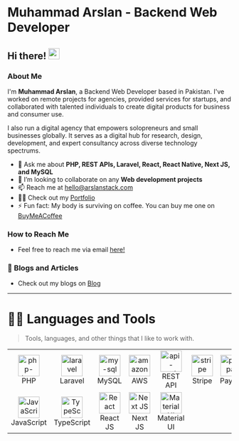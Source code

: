 # Muhammad Arslan - Backend Web Developer

## Hi there! <img src="https://media.giphy.com/media/hvRJCLFzcasrR4ia7z/giphy.gif" width="25">

### About Me

I'm **Muhammad Arslan**, a Backend Web Developer based in Pakistan. I've worked on remote projects for agencies, provided services for startups, and collaborated with talented individuals to create digital products for business and consumer use.

I also run a digital agency that empowers solopreneurs and small businesses globally. It serves as a digital hub for research, design, development, and expert consultancy across diverse technology spectrums.

- 🌱 Ask me about **PHP, REST APIs, Laravel, React, React Native, Next JS, and MySQL**
- 👯 I’m looking to collaborate on any **Web development projects**
- 📫 Reach me at [hello@arslanstack.com](mailto:hello@arslanstack.com)
- 🙆‍♂️ Check out my [Portfolio](https://arslanstack.com/)
- ⚡ Fun fact: My body is surviving on coffee. You can buy me one on [BuyMeACoffee](https://www.buymeacoffee.com/arslanstack)

### How to Reach Me

- Feel free to reach me via email [here!](mailto:hello@arslanstack.com)

### 📕 Blogs and Articles

- Check out my blogs on [Blog](https://blog.arslanstack.com/)

---

# :man_technologist: Languages and Tools

> Tools, languages, and other things that I like to work with.

<table align="center">
  <tr>
    <td align="center" width="96">
      <a href="http://arslanstack.com/">
        <img width="48" height="48" src="https://img.icons8.com/officel/48/php-logo.png" alt="php-logo"/>
      </a>
      <br>PHP
    </td>
    <td align="center" width="96">
      <a href="http://arslanstack.com/">
        <img width="48" height="48" src="https://img.icons8.com/nolan/48/laravel.png" alt="laravel"/>
      </a>
      <br>Laravel
    </td>
    <td align="center" width="96">
      <a href="http://arslanstack.com/">
        <img width="48" height="48" src="https://img.icons8.com/fluency/48/my-sql.png" alt="my-sql"/>
      </a>
      <br>MySQL
    </td>
    <td align="center" width="96">
      <a href="http://arslanstack.com/">
        <img width="48" height="48" src="https://img.icons8.com/color/48/amazon-web-services.png" alt="amazon-web-services"/>
      </a>
      <br>AWS
    </td>
    </td>
	  <td align="center" width="96">
      <a href="http://arslanstack.com/">
        <img width="48" height="48" src="https://img.icons8.com/arcade/48/api-settings.png" alt="api-settings"/>
      </a>
      <br>REST API
    </td>
    </td>
    <td align="center" width="96">
      <a href="http://arslanstack.com/">
	<img width="48" height="48" src="https://img.icons8.com/color/48/stripe.png" alt="stripe"/>
      </a>
      <br>Stripe
    </td>
    <td align="center" width="96">
      <a href="http://arslanstack.com/">
	<img width="48" height="48" src="https://img.icons8.com/color/48/paypal.png" alt="paypal"/>
      </a>
      <br>Paypal
    </td>
    <td align="center" width="96">
      <a href="http://arslanstack.com/">
	<img width="48" height="48" src="https://img.icons8.com/papercut/48/google-logo.png" alt="google-logo"/>
      </a>
      <br>Google API
    </td>
     
  </tr>
  
  <tr>
	  <td align="center" width="96">
      <a href="http://arslanstack.com/">
	<img src="https://upload.wikimedia.org/wikipedia/commons/thumb/9/99/Unofficial_JavaScript_logo_2.svg/1024px-Unofficial_JavaScript_logo_2.svg.png" width="48" height="48" alt="JavaScript" />
      </a>
      <br>JavaScript
    </td>
    <td align="center" width="96">
      <a href="http://arslanstack.com/">
        <img src="https://upload.wikimedia.org/wikipedia/commons/thumb/4/4c/Typescript_logo_2020.svg/1200px-Typescript_logo_2020.svg.png" width="48" height="48" alt="TypeScript" />
      </a>
      <br>TypeScript
    </td>
    <td align="center" width="96">
      <a href="http://arslanstack.com/">
        <img src="https://brandlogos.net/wp-content/uploads/2020/09/react-logo.png" width="48" height="48" alt="React" />
      </a>
      <br>React JS
    </td>
    <td align="center" width="96">
      <a href="http://arslanstack.com/">
       <img src="https://raw.githubusercontent.com/samfromaway/samfromaway/master/.github/images/nextjs.png" width="48" height="48" alt="Next JS" />
      </a>
      <br>Next JS
    </td>
	<td align="center" width="96">
      <a href="http://arslanstack.com/">
        <img src="https://media.zeemly.com/zeemly/product/material-ui.png" width="48" height="48" alt="Material UI" />
      </a>
      <br>Material UI
    </td>
  </tr>
</table>

